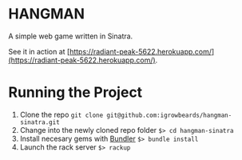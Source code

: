HANGMAN
======

A simple web game written in Sinatra.

See it in action at [https://radiant-peak-5622.herokuapp.com/](https://radiant-peak-5622.herokuapp.com/).

# Running the Project

  1. Clone the repo
     ```git clone git@github.com:igrowbeards/hangman-sinatra.git```
  2. Change into the newly cloned repo folder
     ```$> cd hangman-sinatra```
  3. Install necesary gems with [Bundler](http://bundler.io/)
     ```$> bundle install```
  3. Launch the rack server
     ```$> rackup```
